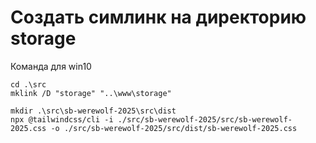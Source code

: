# Создать симлинк на директорию storage

Команда для win10

```shell
cd .\src
mklink /D "storage" "..\www\storage"
```

```shell
mkdir .\src\sb-werewolf-2025\src\dist
npx @tailwindcss/cli -i ./src/sb-werewolf-2025/src/sb-werewolf-2025.css -o ./src/sb-werewolf-2025/src/dist/sb-werewolf-2025.css
```
